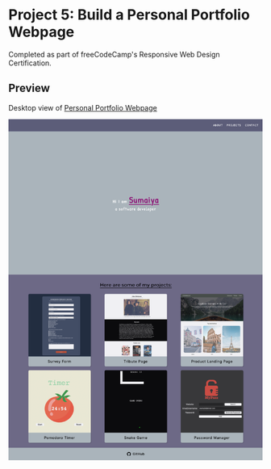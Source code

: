 # Project 5: Build a Personal Portfolio Webpage

Completed as part of freeCodeCamp's Responsive Web Design Certification.

## Preview

Desktop view of [Personal Portfolio Webpage](https://may-95.github.io/freecodecamp-projects/FCC%20Responsive%20Web%20Design%20Projects/Project%205%20-%20Personal%20Portfolio)

![screenshot](https://github.com/May-95/freecodecamp-projects/blob/main/FCC%20Responsive%20Web%20Design%20Projects/Project%205%20-%20Personal%20Portfolio/desktop-view.png)
